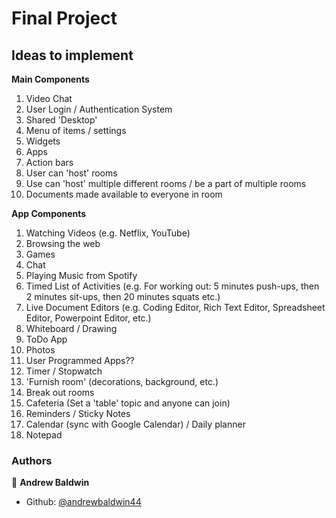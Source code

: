 # Final Project

## Ideas to implement

**Main Components**
1. Video Chat
2. User Login / Authentication System
3. Shared 'Desktop'
4. Menu of items / settings
5. Widgets
6. Apps
7. Action bars
8. User can 'host' rooms
9. Use can 'host' multiple different rooms / be a part of multiple rooms
10. Documents made available to everyone in room

**App Components**
1. Watching Videos (e.g. Netflix, YouTube)
2. Browsing the web
3. Games
4. Chat
5. Playing Music from Spotify
6. Timed List of Activities (e.g. For working out: 5 minutes push-ups, then 2 minutes sit-ups, then 20 minutes squats etc.)
7. Live Document Editors (e.g. Coding Editor, Rich Text Editor, Spreadsheet Editor, Powerpoint Editor, etc.)
8. Whiteboard / Drawing
9. ToDo App
10. Photos
11. User Programmed Apps??
12. Timer / Stopwatch
13. 'Furnish room' (decorations, background, etc.)
14. Break out rooms
15. Cafeteria (Set a 'table' topic and anyone can join)
16. Reminders / Sticky Notes
17. Calendar (sync with Google Calendar) / Daily planner
18. Notepad

### Authors

👤 **Andrew Baldwin**

- Github: [@andrewbaldwin44](https://github.com/andrewbaldwin44)
